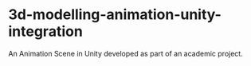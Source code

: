 # 3d-modelling-animation-unity-integration
An Animation Scene in Unity developed as part of an academic project.
